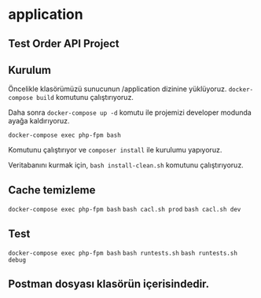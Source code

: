 # application
## Test Order API Project

## Kurulum

Öncelikle klasörümüzü sunucunun /application dizinine yüklüyoruz. `docker-compose build` komutunu çalıştırıyoruz.

Daha sonra `docker-compose up -d` komutu ile projemizi developer modunda ayağa kaldırıyoruz.

`docker-compose exec php-fpm bash`

Komutunu çalıştırıyor ve `composer install` ile kurulumu yapıyoruz.

Veritabanını kurmak için, `bash install-clean.sh` komutunu çalıştırıyoruz.

## Cache temizleme
`docker-compose exec php-fpm bash`
`bash cacl.sh prod`
`bash cacl.sh dev`

## Test
`docker-compose exec php-fpm bash`
`bash runtests.sh`
`bash runtests.sh debug`


## Postman dosyası klasörün içerisindedir.
